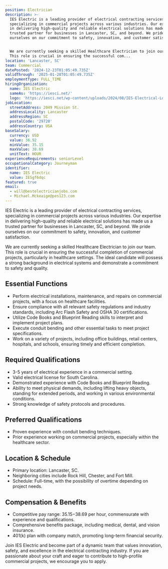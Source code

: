 ```yaml
---
position: Electrician
description: >-
  IES Electric is a leading provider of electrical contracting services,
  specializing in commercial projects across various industries. Our expertise
  in delivering high-quality and reliable electrical solutions has made us a
  trusted partner for businesses in Lancaster, SC, and beyond. We pride
  ourselves on our commitment to safety, innovation, and customer satisfaction. 


  We are currently seeking a skilled Healthcare Electrician to join our team.
  This role is crucial in ensuring the successful com...
location: 'Lancaster, SC'
team: Commercial
datePosted: '2024-12-23T01:05:49.735Z'
validThrough: '2025-01-28T01:05:49.735Z'
employmentType: FULL_TIME
hiringOrganization:
  name: IES Electric
  sameAs: 'https://iesci.net/'
  logo: 'https://iesci.net/wp-content/uploads/2024/08/IES-Electrical-Logo-color.png'
jobLocation:
  streetAddress: 2049 Mission St.
  addressLocality: Lancaster
  addressRegion: SC
  postalCode: '29720'
  addressCountry: USA
baseSalary:
  currency: USD
  value: 36.92
  minValue: 35.15
  maxValue: 38.69
  unitText: HOUR
experienceRequirements: seniorLevel
occupationalCategory: Journeyman
identifier:
  name: IES Electric
  value: IESgf6dqc
featured: true
email:
  - will@bestelectricianjobs.com
  - Michael.Mckeaige@pes123.com
---
```




IES Electric is a leading provider of electrical contracting services, specializing in commercial projects across various industries. Our expertise in delivering high-quality and reliable electrical solutions has made us a trusted partner for businesses in Lancaster, SC, and beyond. We pride ourselves on our commitment to safety, innovation, and customer satisfaction. 

We are currently seeking a skilled Healthcare Electrician to join our team. This role is crucial in ensuring the successful completion of commercial projects, particularly in healthcare settings. The ideal candidate will possess a strong background in electrical systems and demonstrate a commitment to safety and quality.

## Essential Functions

- Perform electrical installations, maintenance, and repairs on commercial projects, with a focus on healthcare facilities.
- Ensure compliance with all relevant safety regulations and industry standards, including Arc Flash Safety and OSHA 30 certifications.
- Utilize Code Books and Blueprint Reading skills to interpret and implement project plans.
- Execute conduit bending and other essential tasks to meet project specifications.
- Work on a variety of projects, including office buildings, retail centers, hospitals, and schools, ensuring timely and efficient completion.

## Required Qualifications

- 3-5 years of electrical experience in a commercial setting.
- Valid electrical license for South Carolina.
- Demonstrated experience with Code Books and Blueprint Reading.
- Ability to meet physical demands, including lifting heavy objects, standing for extended periods, and working in various environmental conditions.
- Strong knowledge of safety protocols and procedures.

## Preferred Qualifications

- Proven experience with conduit bending techniques.
- Prior experience working on commercial projects, especially within the healthcare sector.

## Location & Schedule

- Primary location: Lancaster, SC.
- Neighboring cities include Rock Hill, Chester, and Fort Mill.
- Schedule: Full-time, with the possibility of overtime depending on project needs.

## Compensation & Benefits

- Competitive pay range: $35.15-$38.69 per hour, commensurate with experience and qualifications.
- Comprehensive benefits package, including medical, dental, and vision insurance.
- 401(k) plan with company match, promoting long-term financial security.

Join IES Electric and become part of a dynamic team that values innovation, safety, and excellence in the electrical contracting industry. If you are passionate about your craft and eager to contribute to high-profile commercial projects, we encourage you to apply.